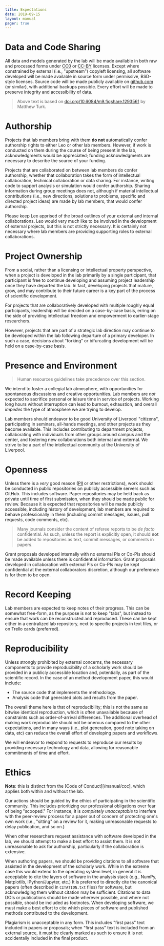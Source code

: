 ```yaml
---
title: Expectations
date: 2019-09-15
layout: manual
pager: true
---
```


# Data and Code Sharing

All data and models generated by the lab will be made available in both raw and
processed forms under [CC0](https://creativecommons.org/publicdomain/zero/1.0/) or
[CC-BY](https://creativecommons.org/licenses/by/4.0/) licenses.
Except where constrained by external (i.e., "upstream") copyleft licensing, all software
developed will be made available in source form under permissive, BSD-style licenses.
Source code will be made publicly available on [github.com](https://github.com/) (or
similar), with additional backups possible. Every effort will be made to preserve
integrity and accessibility of data.

> Above text is based on
> [doi.org/10.6084/m9.figshare.1293561](https://doi.org/10.6084/m9.figshare.1293561) by
> Matthew Turk.

# Authorship

Projects that lab members bring with them **do not** automatically confer authorship
rights to either Leo or other lab members. However, if work is conducted on them during
the course of being present in the lab, acknowledgments would be appreciated; funding
acknowledgments are necessary to describe the source of your funding.

Projects that are collaborated on between lab members do confer authorship, whether that
collaboration takes the form of intellectual collaboration, technical collaboration or
data sharing. For instance, writing code to support analysis or simulation would confer
authorship. Sharing information during group meetings does not, although if material
intellectual contributions (i.e., new directions, solutions to problems, specific and
directed project ideas) are made by lab members, that would confer authorship.

Please keep Leo apprised of the broad outlines of your external and internal
collaborations.
Leo would very much like to be involved in the development of external projects,
but this is not strictly necessary.
It is certainly not necessary where lab members are providing supporting roles to
external collaborations.

# Project Ownership

From a social, rather than a licensing or intellectual property perspective,
when a project is developed in the lab primarily by a single participant, that
participant is free to continue developing and assuming project leadership once
they have departed the lab.
In fact, developing projects that mature, grow, and may contribute to their future
career is a key part of the process of scientific development.

For projects that are collaboratively developed with multiple roughly equal
participants, leadership will be decided on a case-by-case basis, erring on the side of
providing intellectual freedom and empowerment to earlier-stage researchers.

However, projects that are part of a strategic lab direction may continue to be
developed within the lab following departure of a primary developer.
In such a case, decisions about "forking" or bifurcating development will be held on a
case-by-case basis.

# Presence and Environment

> Human resources guidelines take precedence over this section.

We intend to foster a collegial lab atmosphere, with opportunities for spontaneous
discussions and creative opportunities.
Lab members are *not* expected to sacrifice personal or leisure time in service
of projects.
Working long hours without interruption can lead to burnout, exhaustion, and overall
*impedes* the type of atmosphere we are trying to develop.

Lab members should endeavor to be good University of Liverpool "citizens", participating
in seminars, all-hands meetings, and other projects as they become available.
This includes contributing to department projects, collaborating with individuals from
other groups around campus and the center, and fostering new collaborations both
internal and external.
We strive to be a part of the intellectual community at the University of Liverpool.

# Openness

Unless there is a *very* good reason
([PII](https://en.wikipedia.org/wiki/Personally_identifiable_information) or other
restrictions), work should be conducted in public repositories on publicly accessible
servers such as GitHub.
This includes software.
Paper repositories may be held back as private until time of first submission, when they
should be made public for review.
Because it is expected that repositories will be made publicly accessible, including
history of development, lab members are required to behave professionally in them
(including commit messages, issues, pull requests, code comments, etc).

> Many journals consider the content of referee reports to be *de facto* confidential.
> As such, unless the report is explicitly open, it should **not** be added to
> repositories as text, commit messages, or comments in papers.

Grant proposals developed internally with no external PIs or Co-PIs should be
made available unless there is confidential information.
Grant proposals developed in collaboration with external PIs or Co-PIs may be kept
confidential at the external collaborators discretion, although our preference is for
them to be open.

# Record Keeping

Lab members are expected to keep notes of their progress.
This can be somewhat free-form, as the purpose is not to keep "tabs", but instead to
ensure that work can be reconstructed and reproduced.
These can be kept either in a centralized lab repository, next to specific projects in
text files, or on Trello cards (preferred).

# Reproducibility

Unless strongly prohibited by external concerns, the necessary components to provide
reproducibility of a scholarly work should be provided in a publicly accessible location
and, potentially, as part of the scientific record.
In the case of an method development paper, this would include:

 * The source code that implements the methodology.
 * Analysis code that generated plots and results from the paper.

The overall theme here is that of reproducibility; this is not the same as
bitwise identical reproduction, which is often unavailable because of
constraints such as order-of-arrival differences.
The additional overhead of making work reproducible should not be onerous compared to
the other expectations, and in many ways (i.e., plot generation, good note taking on
data, etc) can reduce the overall effort of developing papers and workflows.

We will endeavor to respond to requests to reproduce our results by providing necessary
technology and data, allowing for reasonable commitments of time and effort.

# Ethics

**Note:** this is distinct from the [Code of Conduct][/manual/coc], which applies both
within and without the lab.

Our actions should be guided by the ethics of participating in the scientific
community.
This includes prioritizing our professional obligations over fear
of being "scooped."
For instance, it is *completely unacceptable* to interfere with the peer-review process
for a paper out of concern of protecting one's own work (i.e., "sitting" on a review for
it, making unreasonable requests to delay publication, and so on.)

When other researchers request assistance with software developed in the lab, we
should attempt to make a best effort to assist them.
It is not unreasonable to ask for authorship, particularly if the collaboration is
extensive.

When authoring papers, we should be providing citations to all software that
assisted in the development of the scholarly work.
While in the extreme case this would extend to the operating system level, in general it
is acceptable to cite the layers of software in the analysis stack (e.g., NumPy,
Matplotlib, IPython/Jupyter, etc.)
It is preferred to directly cite the canonical papers (often described in `CITATION.txt`
files) for software, but acknowledging them without citation may be sufficient.
Citations to data DOIs or publications should be made wherever possible, and where not
possible, should be included as footnotes.
When developing software, we must make a best effort to cite which pieces of
software and published methods contributed to the development.

Plagiarism is unacceptable in any form.
This includes "first pass" text included in papers or proposals;
when "first pass" text is included from an external source, it must be clearly marked as
such to ensure it is not accidentally included in the final product.
